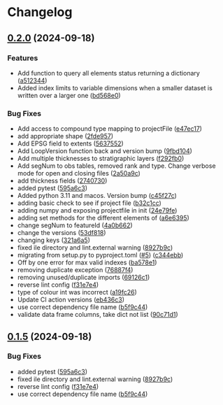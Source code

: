 # Changelog

## [0.2.0](https://github.com/Loop3D/LoopProjectFile/compare/v0.1.5...v0.2.0) (2024-09-18)


### Features

* Add function to query all elements status returning a dictionary ([a512344](https://github.com/Loop3D/LoopProjectFile/commit/a512344b15b543f9f0bd8ace4a7713175ce96646))
* Added index limits to variable dimensions when a smaller dataset is written over a larger one ([bd568e0](https://github.com/Loop3D/LoopProjectFile/commit/bd568e00ca0a604173b319870d3fc0f24bcce508))


### Bug Fixes

* Add access to compound type mapping to projectFile ([e47ec17](https://github.com/Loop3D/LoopProjectFile/commit/e47ec176ded58eb581edc3d0c511e153e245f2c4))
* add appropriate shape ([2fde957](https://github.com/Loop3D/LoopProjectFile/commit/2fde957a4c759cdbee3ccefb6cb9d7ee065344a2))
* Add EPSG field to extents ([5637552](https://github.com/Loop3D/LoopProjectFile/commit/5637552601b4ff4e5d3576a7aab97d0db253bedb))
* Add LoopVersion function back and version bump ([9fbd104](https://github.com/Loop3D/LoopProjectFile/commit/9fbd1043299186cf826a49526e7ca25c3c7c2630))
* Add multiple thicknesses to stratigraphic layers ([f292fb0](https://github.com/Loop3D/LoopProjectFile/commit/f292fb06b04f702882afd3cbee7ec2f24b4c20c9))
* Add segNum to obs tables, removed rank and type. Change verbose mode for open and closing files ([2a50a9c](https://github.com/Loop3D/LoopProjectFile/commit/2a50a9ccf02e03eca0aedb076323254f61a2116c))
* add thickness fields ([2740730](https://github.com/Loop3D/LoopProjectFile/commit/2740730f256eb034db6277ce1d227df29b8c0a08))
* added pytest ([595a6c3](https://github.com/Loop3D/LoopProjectFile/commit/595a6c31f31e12743b3129b4251164bab968558c))
* Added python 3.11 and macos. Version bump ([c45f27c](https://github.com/Loop3D/LoopProjectFile/commit/c45f27c28394c99789c17d7c5c3a034854e62f75))
* adding basic check to see if project file ([b32c1cc](https://github.com/Loop3D/LoopProjectFile/commit/b32c1cc1a68a5f04fd6f7a6451e7c15e4d60319b))
* adding numpy and exposing projectfile in init ([24e79fe](https://github.com/Loop3D/LoopProjectFile/commit/24e79fecf2f9d7234178f6cd5e3577cdfa98c331))
* adding set methods for the different elements of ([a6e6395](https://github.com/Loop3D/LoopProjectFile/commit/a6e6395fdb015e0c3d2344fac8aa8dfe59fdd15f))
* change segNum to featureId ([4a0b662](https://github.com/Loop3D/LoopProjectFile/commit/4a0b6625efd4a84a6b44b95e276c7ae867502a98))
* change the versions ([53df818](https://github.com/Loop3D/LoopProjectFile/commit/53df818c7bd05e672f41a81a19b8da8e244e3c22))
* changing keys ([321a6a5](https://github.com/Loop3D/LoopProjectFile/commit/321a6a5885e3bc4a2ba5cd12b32026b6904daede))
* fixed ile directory and lint.external warning ([8927b9c](https://github.com/Loop3D/LoopProjectFile/commit/8927b9cb5fdc229ac5d090f727c91d3d641cccd0))
* migrating from setup.py to pyproject.toml ([#5](https://github.com/Loop3D/LoopProjectFile/issues/5)) ([c344ebb](https://github.com/Loop3D/LoopProjectFile/commit/c344ebbe904a25c3eb3473e09db741b273400974))
* Off by one error for max valid indexes ([ba578e1](https://github.com/Loop3D/LoopProjectFile/commit/ba578e1529e856bc9b4949fe1eeaf4672a816fed))
* removing duplicate exception ([76887f4](https://github.com/Loop3D/LoopProjectFile/commit/76887f4d9b83933e01f0273ca0bc7bfaf3c4f60d))
* removing unused/duplicate imports ([69126c1](https://github.com/Loop3D/LoopProjectFile/commit/69126c100abe8889b0294bd2bb80b929830d501d))
* reverse lint config ([f31e7e4](https://github.com/Loop3D/LoopProjectFile/commit/f31e7e44fc7eaef142257dbf3af81503fcd41413))
* type of colour int was incorrect ([a19fc26](https://github.com/Loop3D/LoopProjectFile/commit/a19fc26f72a71e9b2229203348a516f9cd3bd708))
* Update CI action versions ([eb436c3](https://github.com/Loop3D/LoopProjectFile/commit/eb436c35fe4090c4bc8f520d57d5a3cdd41994df))
* use correct dependency file name ([b5f9c44](https://github.com/Loop3D/LoopProjectFile/commit/b5f9c44cbfd17c95f2f6f0ae0398be076ab0d9ce))
* validate data frame columns, take dict not list ([90c71d1](https://github.com/Loop3D/LoopProjectFile/commit/90c71d12ec4235d48ab087ad3b1344226ce34034))

## [0.1.5](https://github.com/Loop3D/LoopProjectFile/compare/0.1.4...v0.1.5) (2024-09-18)


### Bug Fixes

* added pytest ([595a6c3](https://github.com/Loop3D/LoopProjectFile/commit/595a6c31f31e12743b3129b4251164bab968558c))
* fixed ile directory and lint.external warning ([8927b9c](https://github.com/Loop3D/LoopProjectFile/commit/8927b9cb5fdc229ac5d090f727c91d3d641cccd0))
* reverse lint config ([f31e7e4](https://github.com/Loop3D/LoopProjectFile/commit/f31e7e44fc7eaef142257dbf3af81503fcd41413))
* use correct dependency file name ([b5f9c44](https://github.com/Loop3D/LoopProjectFile/commit/b5f9c44cbfd17c95f2f6f0ae0398be076ab0d9ce))
